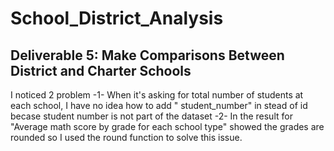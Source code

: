 # School_District_Analysis
## Deliverable 5: Make Comparisons Between District and Charter Schools
I noticed 2 problem
-1- When it's asking for total number of students at each school, I have no idea how to add " student_number" in stead of id becase student number is not part of the dataset
-2- In the result for "Average math score by grade for each school type" showed the grades are rounded so I used the round function to solve this issue.
